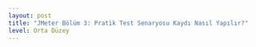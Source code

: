 ```yaml
---
layout: post
title: "JMeter Bölüm 3: Pratik Test Senaryosu Kaydı Nasıl Yapılır?"
level: Orta Düzey
---
```



